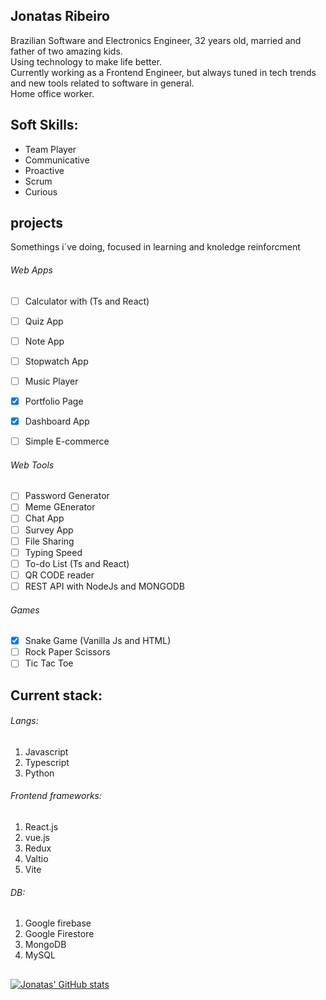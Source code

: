 ## **Jonatas Ribeiro**

Brazilian Software and Electronics Engineer, 32 years old, married and father of two amazing kids. <br/>
Using technology to make life better. <br/>
Currently working as a Frontend Engineer, but always tuned in tech trends and new tools related to software in general. <br/>
Home office worker.

## Soft Skills:
- Team Player
- Communicative
- Proactive
- Scrum
- Curious

## projects
Somethings i´ve doing, focused in learning and knoledge reinforcment
###### Web Apps
- [ ] Calculator with (Ts and React)
- [ ] Quiz App
- [ ] Note App
- [ ] Stopwatch App
- [ ] Music Player
- [X] Portfolio Page
- [X] Dashboard App
- [ ] Simple E-commerce


###### Web Tools
- [ ] Password Generator
- [ ] Meme GEnerator
- [ ] Chat App
- [ ] Survey App
- [ ] File Sharing
- [ ] Typing Speed
- [ ] To-do List (Ts and React)
- [ ] QR CODE reader
- [ ] REST API with NodeJs and MONGODB

###### Games
- [X] Snake Game (Vanilla Js and HTML)
- [ ] Rock Paper Scissors
- [ ] Tic Tac Toe 

## Current stack:
###### Langs: 
1. Javascript
2. Typescript
3. Python

###### Frontend frameworks:
1. React.js
2. vue.js
3. Redux
4. Valtio
5. Vite

###### DB:
1. Google firebase
2. Google Firestore
3. MongoDB
4. MySQL

## 
[![Jonatas' GitHub stats](https://github-readme-stats.vercel.app/api?username=jonriber&count_private=true&show_icons=true&theme=tokyonight&hide=contribs,prs)](https://github.com/anuraghazra/github-readme-stats)
